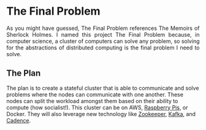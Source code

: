 # The Final Problem
<p align="justify">
As you might have guessed, The Final Problem references The Memoirs of Sherlock Holmes. I named this project The Final Problem because, in computer science, a cluster of computers can solve any problem, so solving for the abstractions of distributed computing is the final problem I need to solve.
</p>

## The Plan
The plan is to create a stateful cluster that is able to communicate and solve problems where the nodes can communicate with one another. These nodes can split the workload amongst them based on their ability to compute (how socialist!). This cluster can be on AWS, [Raspberry Pis](https://www.raspberrypi.org/), or Docker. They will also leverage new technology like [Zookeeper](https://zookeeper.apache.org/), [Kafka](https://kafka.apache.org/), and [Cadence](https://cadenceworkflow.io/).
